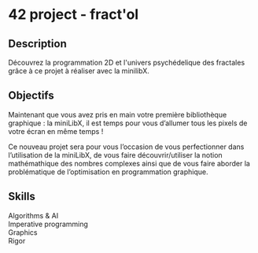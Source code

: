 # 42 project - fract'ol 

## Description
Découvrez la programmation 2D et l'univers psychédelique des fractales grâce à ce projet à réaliser avec la minilibX.

## Objectifs
Maintenant que vous avez pris en main votre première bibliothèque graphique : la miniLibX, il est temps pour vous d’allumer 
tous les pixels de votre écran en même temps !   

Ce nouveau projet sera pour vous l’occasion de vous perfectionner dans l’utilisation de la miniLibX, de vous faire 
découvrir/utiliser la notion mathémathique des nombres complexes ainsi que de vous faire aborder la problématique de 
l’optimisation en programmation graphique.

## Skills
Algorithms & AI  
Imperative programming  
Graphics  
Rigor  
